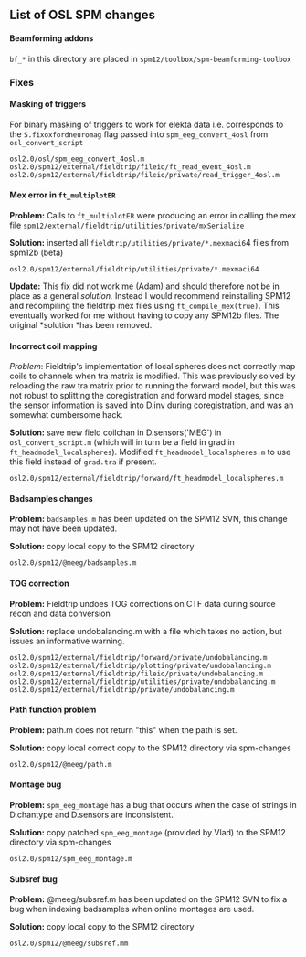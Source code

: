 ## List of OSL SPM changes

#### Beamforming addons

`bf_*` in this directory are placed in `spm12/toolbox/spm-beamforming-toolbox`

### Fixes

#### Masking of triggers

For binary masking of triggers to work for elekta data
i.e. corresponds to the `S.fixoxfordneuromag` flag passed into `spm_eeg_convert_4osl` from `osl_convert_script`

	osl2.0/osl/spm_eeg_convert_4osl.m
	osl2.0/spm12/external/fieldtrip/fileio/ft_read_event_4osl.m
	osl2.0/spm12/external/fieldtrip/fileio/private/read_trigger_4osl.m


#### Mex error in `ft_multiplotER`

**Problem:**  Calls to `ft_multiplotER` were producing an error in calling the mex file `spm12/external/fieldtrip/utilities/private/mxSerialize`

**Solution:** inserted all `fieldtrip/utilities/private/*.mexmaci6`4 files from spm12b (beta) 

	osl2.0/spm12/external/fieldtrip/utilities/private/*.mexmaci64

**Update:** This fix did not work me (Adam) and should therefore not be in place as a general *solution.* Instead I would recommend reinstalling SPM12 and recompiling the fieldtrip mex files using `ft_compile_mex(true)`. This eventually worked for me without having to copy any SPM12b files. The original *solution *has been removed.

#### Incorrect coil mapping

*Problem*: Fieldtrip's implementation of local spheres does not correctly map coils to channels when tra matrix is modified. This was previously solved by reloading the raw tra matrix prior to running the forward model, but this was not robust to splitting the coregistration and forward model stages, since the sensor information is saved into D.inv during coregistration, and was an somewhat cumbersome hack.

**Solution:** save new field coilchan in D.sensors('MEG') in `osl_convert_script.m` (which will in turn be a field in grad in `ft_headmodel_localspheres`). Modified `ft_headmodel_localspheres.m` to use this field instead of `grad.tra` if present.

	osl2.0/spm12/external/fieldtrip/forward/ft_headmodel_localspheres.m

#### Badsamples changes

**Problem:** `badsamples.m` has been updated on the SPM12 SVN, this change may not have been updated.

**Solution:** copy local copy to the SPM12 directory

	osl2.0/spm12/@meeg/badsamples.m

####  TOG correction

**Problem:** Fieldtrip undoes TOG corrections on CTF data during source recon and data conversion

**Solution:** replace undobalancing.m with a file which takes no action, but issues an informative warning. 

	osl2.0/spm12/external/fieldtrip/forward/private/undobalancing.m
	osl2.0/spm12/external/fieldtrip/plotting/private/undobalancing.m
	osl2.0/spm12/external/fieldtrip/fileio/private/undobalancing.m
	osl2.0/spm12/external/fieldtrip/utilities/private/undobalancing.m
	osl2.0/spm12/external/fieldtrip/private/undobalancing.m

#### Path function problem

**Problem:** path.m does not return "this" when the path is set. 

**Solution:** copy local correct copy to the SPM12 directory via spm-changes

	osl2.0/spm12/@meeg/path.m

#### Montage bug

**Problem:** `spm_eeg_montage` has a bug that occurs when the case of strings in D.chantype and D.sensors are inconsistent.

**Solution:** copy patched `spm_eeg_montage` (provided by Vlad) to the SPM12 directory via spm-changes

	osl2.0/spm12/spm_eeg_montage.m

#### Subsref bug

**Problem:** @meeg/subsref.m has been updated on the SPM12 SVN to fix a bug when indexing badsamples when online montages are used.

**Solution:** copy local copy to the SPM12 directory

	osl2.0/spm12/@meeg/subsref.mm